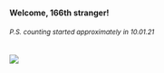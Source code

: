#### Welcome, 166th stranger!

###### <sup>P.S. counting started approximately in 10.01.21</sup>

<img src="https://kraftwerk28.pp.ua/vcnt.png"></img>
